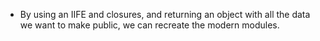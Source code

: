 - By using an IIFE and closures, and returning an object with all the data we want to make public, we can recreate the modern modules.